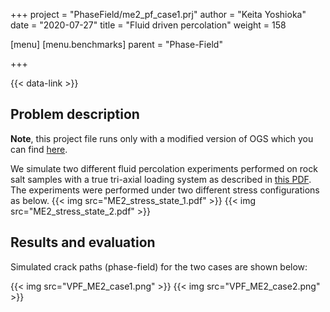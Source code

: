 +++
project = "PhaseField/me2_pf_case1.prj"
author = "Keita Yoshioka"
date = "2020-07-27"
title = "Fluid driven percolation"
weight = 158

[menu]
  [menu.benchmarks]
    parent = "Phase-Field"

+++

{{< data-link >}}

## Problem description

**Note**, this project file runs only with a modified version of OGS
which you can find [here](https://github.com/KeitaYoshioka/ogs/tree/H2M_phasefield).

We simulate two different fluid percolation experiments performed on rock salt samples with a true tri-axial loading system as described in [this PDF](Yoshioka_percolation.pdf). The experiments were performed under two different stress configurations as below.
{{< img src="ME2_stress_state_1.pdf" >}}
{{< img src="ME2_stress_state_2.pdf" >}}

## Results and evaluation

Simulated crack paths (phase-field) for the two cases are shown below:

{{< img src="VPF_ME2_case1.png" >}}
{{< img src="VPF_ME2_case2.png" >}}
